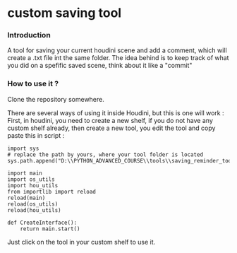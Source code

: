<h1> custom saving tool </h1>

### **Introduction**

A tool for saving your current houdini scene and add a comment, which will create a .txt file int the same folder. 
The idea behind is to keep track of what you did on a spefific saved scene, think about it like a "commit"


### **How to use it ?**

Clone the repository somewhere.

There are several ways of using it inside Houdini, but this is one will work :
First, in houdini, you need to create a new shelf, if you do not have any custom shelf already, then create a new tool, you edit the tool and copy paste this in script :

```
import sys
# replace the path by yours, where your tool folder is located
sys.path.append("D:\\PYTHON_ADVANCED_COURSE\\tools\\saving_reminder_tool\\") 

import main
import os_utils
import hou_utils
from importlib import reload
reload(main)
reload(os_utils)
reload(hou_utils)

def CreateInterface():
    return main.start()
```

Just click on the tool in your custom shelf to use it.



